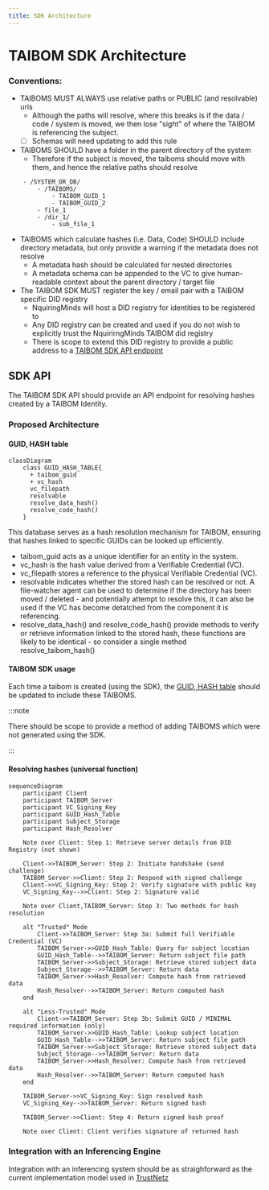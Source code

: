 ```yaml
---
title: SDK Architecture
---
```


# TAIBOM SDK Architecture

### Conventions: 
- TAIBOMS MUST ALWAYS use relative paths or PUBLIC (and resolvable) uris
    - Although the paths will resolve, where this breaks is if the data / code / system is moved, we then lose "sight" of where the TAIBOM is referencing the subject.
    - [ ] Schemas will need updating to add this rule
- TAIBOMS SHOULD have a folder in the parent directory of the system
    - Therefore if the subject is moved, the taiboms should move with them, and hence the relative paths should resolve
```
    - /SYSTEM_OR_DB/
        - /TAIBOMS/
            - TAIBOM_GUID_1
            - TAIBOM_GUID_2
        - file_1
        - /dir_1/
            - sub_file_1
```
- TAIBOMS which calculate hashes (i.e. Data, Code) SHOULD include directory metadata, but only provide a warning if the metadata does not resolve
    - A metadata hash should be calculated for nested directories
    - A metadata schema can be appended to the VC to give human-readable context about the parent directory / target file
- The TAIBOM SDK MUST register the key / email pair with a TAIBOM specific DID registry 
    - NquiringMinds will host a DID registry for identities to be registered to
    - Any DID registry can be created and used if you do not wish to explicitly trust the NquirirngMinds TAIBOM did registry
    - There is scope to extend this DID registry to provide a public address to a [TAIBOM SDK API endpoint](#sdk-api)

## SDK API
The TAIBOM SDK API should provide an API endpoint for resolving hashes created by a TAIBOM Identity.

### Proposed Architecture

#### GUID, HASH table

```mermaid
classDiagram
    class GUID_HASH_TABLE{
      + taibom_guid
      + vc_hash
      vc_filepath
      resolvable
      resolve_data_hash()
      resolve_code_hash()
    }
```

This database serves as a hash resolution mechanism for TAIBOM, ensuring that hashes linked to specific GUIDs can be looked up efficiently.

- taibom_guid acts as a unique identifier for an entity in the system.
- vc_hash is the hash value derived from a Verifiable Credential (VC).
- vc_filepath stores a reference to the physical Verifiable Credential (VC).
- resolvable indicates whether the stored hash can be resolved or not. A file-watcher agent can be used to determine if the directory has been moved / deleted - and potentially attempt to resolve this, it can also be used if the VC has become detatched from the component it is referencing.
- resolve_data_hash() and resolve_code_hash() provide methods to verify or retrieve information linked to the stored hash, these functions are likely to be identical - so consider a single method resolve_taibom_hash()


#### TAIBOM SDK usage

Each time a taibom is created (using the SDK), the [GUID, HASH table](#guid-hash-table) should be updated to include these TAIBOMS. 

:::note

There should be scope to provide a method of adding TAIBOMS which were not generated using the SDK. 

:::

#### Resolving hashes (universal function) 

```mermaid
sequenceDiagram
    participant Client
    participant TAIBOM_Server
    participant VC_Signing_Key
    participant GUID_Hash_Table
    participant Subject_Storage
    participant Hash_Resolver

    Note over Client: Step 1: Retrieve server details from DID Registry (not shown)
    
    Client->>TAIBOM_Server: Step 2: Initiate handshake (send challenge)
    TAIBOM_Server->>Client: Step 2: Respond with signed challenge
    Client->>VC_Signing_Key: Step 2: Verify signature with public key
    VC_Signing_Key-->>Client: Step 2: Signature valid
    
    Note over Client,TAIBOM_Server: Step 3: Two methods for hash resolution
    
    alt "Trusted" Mode
        Client->>TAIBOM_Server: Step 3a: Submit full Verifiable Credential (VC)
        TAIBOM_Server->>GUID_Hash_Table: Query for subject location
        GUID_Hash_Table-->>TAIBOM_Server: Return subject file path
        TAIBOM_Server->>Subject_Storage: Retrieve stored subject data
        Subject_Storage-->>TAIBOM_Server: Return data
        TAIBOM_Server->>Hash_Resolver: Compute hash from retrieved data
        Hash_Resolver-->>TAIBOM_Server: Return computed hash
    end
    
    alt "Less-Trusted" Mode
        Client->>TAIBOM_Server: Step 3b: Submit GUID / MINIMAL required information (only)
        TAIBOM_Server->>GUID_Hash_Table: Lookup subject location
        GUID_Hash_Table-->>TAIBOM_Server: Return subject file path
        TAIBOM_Server->>Subject_Storage: Retrieve stored subject data
        Subject_Storage-->>TAIBOM_Server: Return data
        TAIBOM_Server->>Hash_Resolver: Compute hash from retrieved data
        Hash_Resolver-->>TAIBOM_Server: Return computed hash
    end

    TAIBOM_Server->>VC_Signing_Key: Sign resolved hash
    VC_Signing_Key-->>TAIBOM_Server: Return signed hash
    
    TAIBOM_Server->>Client: Step 4: Return signed hash proof
    
    Note over Client: Client verifies signature of returned hash

```

### Integration with an Inferencing Engine

Integration with an inferencing system should be as straighforward as the current implementation model used in [TrustNetz](https://cahn.nqminds.com/cahn/demonstration/trustnetz_agent_interface)

